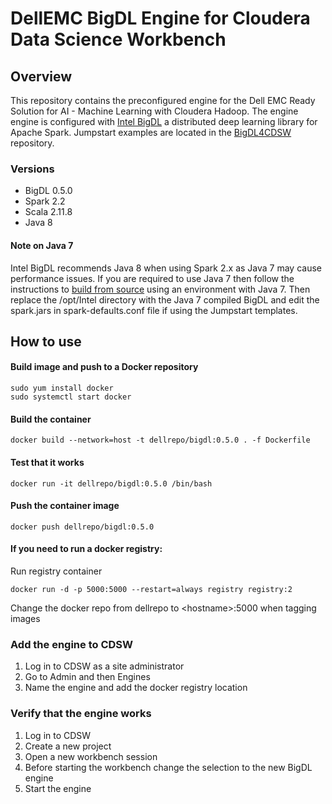 # DellEMC BigDL Engine for Cloudera Data Science Workbench

## Overview
This repository contains the preconfigured engine for the Dell EMC Ready Solution for AI - Machine Learning with Cloudera Hadoop. The engine engine is configured with [Intel BigDL](https://bigdl-project.github.io/master/#whitepaper/) a distributed deep learning library for Apache Spark. Jumpstart examples are located in the [BigDL4CDSW](https://github.com/dell-ai-engineering/BigDL4CDSW) repository.

### Versions
- BigDL 0.5.0
- Spark 2.2
- Scala 2.11.8
- Java 8

#### Note on Java 7
Intel BigDL recommends Java 8 when using Spark 2.x as Java 7 may cause performance issues. If you are required to use Java 7 then follow the instructions to [build from source](https://bigdl-project.github.io/master/#ScalaUserGuide/install-build-src/#download-bigdl-source) using an environment with Java 7. Then replace the /opt/Intel directory with the Java 7 compiled BigDL and edit the spark.jars in spark-defaults.conf file if using the Jumpstart templates.

## How to use
#### Build image and push to a Docker repository
    sudo yum install docker
    sudo systemctl start docker
#### Build the container
    docker build --network=host -t dellrepo/bigdl:0.5.0 . -f Dockerfile
#### Test that it works
    docker run -it dellrepo/bigdl:0.5.0 /bin/bash
#### Push the container image
    docker push dellrepo/bigdl:0.5.0

#### If you need to run a docker registry: 
Run registry container
```
docker run -d -p 5000:5000 --restart=always registry registry:2
```
Change the docker repo from dellrepo to \<hostname>:5000 when tagging images

### Add the engine to CDSW
1. Log in to CDSW as a site administrator
2. Go to Admin and then Engines
3. Name the engine and add the docker registry location

### Verify that the engine works
1. Log in to CDSW
2. Create a new project
3. Open a new workbench session
4. Before starting the workbench change the selection to the new BigDL engine
5. Start the engine
